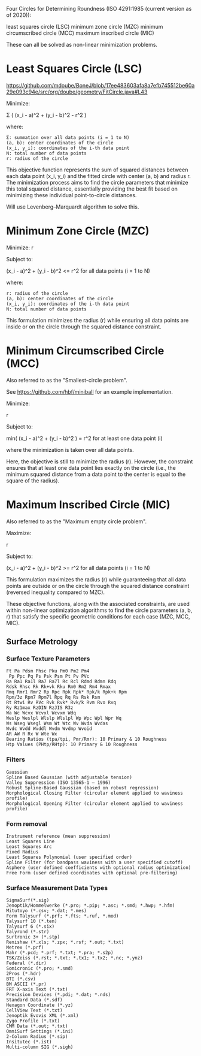 Four Circles for Determining Roundness (ISO 4291:1985 (current version as of 2020)):

least squares circle (LSC)
minimum zone circle (MZC)
minimum circumscribed circle (MCC)
maximum inscribed circle (MIC)

These can all be solved as non-linear minimization problems.

# Least Squares Circle (LSC)

https://github.com/mdoube/BoneJ/blob/17ee483603afa8a7efb745512be60a29e093c94e/src/org/doube/geometry/FitCircle.java#L43

Minimize:

Σ ( (x_i - a)^2 + (y_i - b)^2 - r^2 )

where:

    Σ: summation over all data points (i = 1 to N)
    (a, b): center coordinates of the circle
    (x_i, y_i): coordinates of the i-th data point
    N: total number of data points
    r: radius of the circle

This objective function represents the sum of squared distances between each data point (x_i, y_i) and the fitted circle with center (a, b) and radius r. The minimization process aims to find the circle parameters that minimize this total squared distance, essentially providing the best fit based on minimizing these individual point-to-circle distances.

Will use Levenberg–Marquardt algorithm to solve this.

# Minimum Zone Circle (MZC)

Minimize: r

Subject to:

(x_i - a)^2 + (y_i - b)^2 <= r^2  for all data points (i = 1 to N)

where:

    r: radius of the circle
    (a, b): center coordinates of the circle
    (x_i, y_i): coordinates of the i-th data point
    N: total number of data points

This formulation minimizes the radius (r) while ensuring all data points are inside or on the circle through the squared distance constraint.

# Minimum Circumscribed Circle (MCC)

Also referred to as the "Smallest-circle problem".

See https://github.com/hbf/miniball for an example implementation.

Minimize:

 r

Subject to:

min( (x_i - a)^2 + (y_i - b)^2 ) = r^2  for at least one data point (i)

where the minimization is taken over all data points.

Here, the objective is still to minimize the radius (r). However, the constraint ensures that at least one data point lies exactly on the circle (i.e., the minimum squared distance from a data point to the center is equal to the square of the radius).

# Maximum Inscribed Circle (MIC)

Also referred to as the "Maximum empty circle problem".

Maximize:

 r

Subject to:

(x_i - a)^2 + (y_i - b)^2 >= r^2  for all data points (i = 1 to N)

This formulation maximizes the radius (r) while guaranteeing that all data points are outside or on the circle through the squared distance constraint (reversed inequality compared to MZC).

These objective functions, along with the associated constraints, are used within non-linear optimization algorithms to find the circle parameters (a, b, r) that satisfy the specific geometric conditions for each case (MZC, MCC, MIC).

## Surface Metrology

### Surface Texture Parameters
    Ft Pa Pdsm Phsc Pku Pm0 Pm2 Pm4
     Pp Ppc Pq Ps Psk Psm Pt Pv PVc
    Ra Ra1 Ra1l Ra7 Ra7l Rc Rcl Rdmd Rdmn Rdq
    Rdsk Rhsc Rk Rk+vk Rku Rm0 Rm2 Rm4 Rmax
    Rmq Rmr1 Rmr2 Rp Rpc Rpk Rpk* Rpk/k Rpk+k Rpm
    Rpm/3z Rpm7 Rpm7l Rpq Rq Rs Rsk Rsm
    Rt Rtwi Rv RVc Rvk Rvk* Rvk/k Rvm Rvo Rvq
    Ry Rz1max RzDIN RzJIS R3z
    Wa Wc Wcvx Wcvxl Wcvxm Wdq
    Weslp Weslpl Wlslp Wlslpl Wp Wpc Wpl Wpr Wq
    Ws Wseg Wsegl Wsm Wt Wtc Wv Wvda Wvdas
    Wvdc Wvdd Wvddl Wvdm Wvdmp Wvoid
    AR AW R Rx W Wte Wx
    Bearing Ratios (tpa/tpi, Pmr/Rmr): 10 Primary & 10 Roughness
    Htp Values (PHtp/RHtp): 10 Primary & 10 Roughness

### Filters

    Gaussian
    Spline Based Gaussian (with adjustable tension)
    Valley Suppression (ISO 13565-1 – 1996)
    Robust Spline-Based Gaussian (based on robust regression)
    Morphological Closing Filter (circular element applied to waviness profile)
    Morphological Opening Filter (circular element applied to waviness profile)

### Form removal

    Instrument reference (mean suppression)
    Least Squares Line
    Least Squares Arc
    Fixed Radius
    Least Squares Polynomial (user specified order)
    Spline Filter (for bandpass waviness with a user specified cutoff)
    Asphere (user defined coefficients with optional radius optimization)
    Free Form (user defined coordinates with optional pre-filtering)

### Surface Measurement Data Types

    SigmaSurf(*.sig)
    Jenoptik/Hommelwerke (*.pro; *.pip; *.asc; *.smd; *.hwp; *.hfm) 
    Mitutoyo (*.csv; *.dat; *.mes) 
    Form Talysurf (*.prf; *.fts; *.ruf, *.mod) 
    Talysurf 10 (*.ten) 
    Talysurf 6 (*.six) 
    Talyrond (*.str) 
    Surtronic 3+ (*.stp) 
    Renishaw (*.xls; *.zpx; *.rsf; *.out; *.txt) 
    Metrex (*.prf) 
    Mahr (*.pcd; *.prf; *.txt; *.pra; *.s2p) 
    TSK/Zeiss (*.rst; *.txt; *.tx1; *.tx2; *.nc; *.ynz) 
    Federal (*.dir) 
    Somicronic (*.pro; *.smd) 
    2Pros (*.hdr) 
    BTI (*.csv) 
    BM ASCII (*.pr) 
    FRT X-axis Text (*.txt) 
    Precision Devices (*.pdi; *.dat; *.nds) 
    Standard Data (*.sdf) 
    Hexagon Coordinate (*.yz) 
    CellView Text (*.txt) 
    Jenoptik Evovis XML (*.xml) 
    Zygo Profile (*.txt) 
    CMM Data (*.out; *.txt) 
    OmniSurf Settings (*.ini) 
    2-Column Radius (*.sip) 
    Insitutec (*.ist) 
    Multi-column SIG (*.sigh)